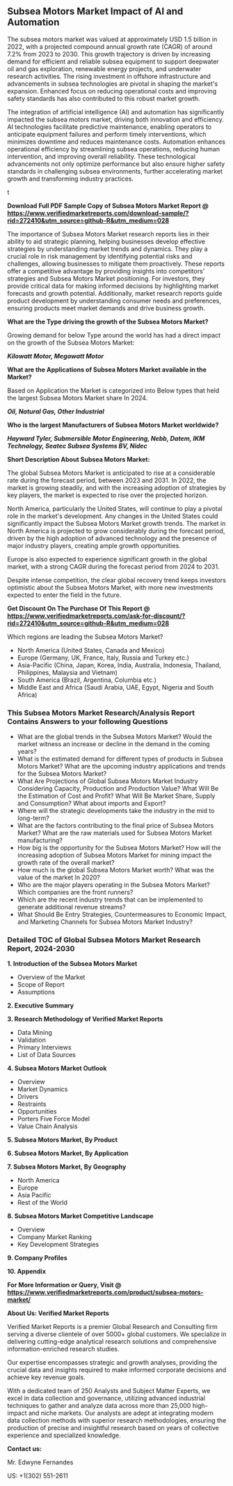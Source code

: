 <h2>Subsea Motors Market Impact of AI and Automation</h2><p>The subsea motors market was valued at approximately USD 1.5 billion in 2022, with a projected compound annual growth rate (CAGR) of around 7.2% from 2023 to 2030. This growth trajectory is driven by increasing demand for efficient and reliable subsea equipment to support deepwater oil and gas exploration, renewable energy projects, and underwater research activities. The rising investment in offshore infrastructure and advancements in subsea technologies are pivotal in shaping the market's expansion. Enhanced focus on reducing operational costs and improving safety standards has also contributed to this robust market growth.</p><p>The integration of artificial intelligence (AI) and automation has significantly impacted the subsea motors market, driving both innovation and efficiency. AI technologies facilitate predictive maintenance, enabling operators to anticipate equipment failures and perform timely interventions, which minimizes downtime and reduces maintenance costs. Automation enhances operational efficiency by streamlining subsea operations, reducing human intervention, and improving overall reliability. These technological advancements not only optimize performance but also ensure higher safety standards in challenging subsea environments, further accelerating market growth and transforming industry practices.</p>t</p><p id="" class=""><strong>Download Full PDF Sample Copy of Subsea Motors Market Report @ <a href="https://www.verifiedmarketreports.com/download-sample/?rid=272410&utm_source=github-R&utm_medium=028" target="_blank">https://www.verifiedmarketreports.com/download-sample/?rid=272410&utm_source=github-R&utm_medium=028</a></strong></p><p>The importance of&nbsp;Subsea Motors Market research reports lies in their ability to aid strategic planning, helping businesses develop effective strategies by understanding market trends and dynamics. They play a crucial role in risk management by identifying potential risks and challenges, allowing businesses to mitigate them proactively. These reports offer a competitive advantage by providing insights into competitors' strategies and Subsea Motors Market positioning. For investors, they provide critical data for making informed decisions by highlighting market forecasts and growth potential. Additionally, market research reports guide product development by understanding consumer needs and preferences, ensuring products meet market demands and drive business growth.</p><p><strong>What are the&nbsp;Type driving the growth of the Subsea Motors Market?</strong></p><p id="" class="">Growing demand for below Type around the world has had a direct impact on the growth of the Subsea Motors Market:</p><em><strong>Kilowatt Motor, Megawatt Motor</strong></em></p><strong>What are the&nbsp;Applications&nbsp;of Subsea Motors Market available in the Market?</strong></p><p id="" class="">Based on Application the Market is categorized into Below types that held the largest Subsea Motors Market share In 2024.</p><em><strong>Oil, Natural Gas, Other Industrial</strong></em></p><strong>Who is the largest Manufacturers of Subsea Motors Market worldwide?</strong></p><p><em><strong>Hayward Tyler, Submersible Motor Engineering, Nebb, Datem, IKM Technology, Seatec Subsea Systems BV, Nidec</strong></em></p><p id="" class=""><strong>Short Description About Subsea Motors Market:</strong></p><p>The global Subsea Motors Market is anticipated to rise at a considerable rate during the forecast period, between 2023 and 2031. In 2022, the market is growing steadily, and with the increasing adoption of strategies by key players, the market is expected to rise over the projected horizon.</p><p>North America, particularly the United States, will continue to play a pivotal role in the market's development. Any changes in the United States could significantly impact the Subsea Motors Market growth trends. The market in North America is projected to grow considerably during the forecast period, driven by the high adoption of advanced technology and the presence of major industry players, creating ample growth opportunities.</p><p>Europe is also expected to experience significant growth in the global market, with a strong CAGR during the forecast period from 2024 to 2031.</p><p>Despite intense competition, the clear global recovery trend keeps investors optimistic about the Subsea Motors Market, with more new investments expected to enter the field in the future.</p><p id="" class=""><strong>Get Discount On The Purchase Of This Report @ <a href="https://www.verifiedmarketreports.com/ask-for-discount/?rid=272410&utm_source=github-R&utm_medium=028" target="_blank">https://www.verifiedmarketreports.com/ask-for-discount/?rid=272410&utm_source=github-R&utm_medium=028</a></strong></p>Which regions are leading the Subsea Motors Market?</p><ul><li>North America (United States, Canada and Mexico)</li><li>Europe (Germany, UK, France, Italy, Russia and Turkey etc.)</li><li>Asia-Pacific (China, Japan, Korea, India, Australia, Indonesia, Thailand, Philippines, Malaysia and Vietnam)</li><li>South America (Brazil, Argentina, Columbia etc.)</li><li>Middle East and Africa (Saudi Arabia, UAE, Egypt, Nigeria and South Africa)</li></ul><h3 id="" class="">This Subsea Motors Market Research/Analysis Report Contains Answers to your following Questions</h3><ul><li>What are the global trends in the Subsea Motors Market? Would the market witness an increase or decline in the demand in the coming years?</li><li>What is the estimated demand for different types of products in Subsea Motors Market? What are the upcoming industry applications and trends for the Subsea Motors Market?</li><li>What Are Projections of Global Subsea Motors Market Industry Considering Capacity, Production and Production Value? What Will Be the Estimation of Cost and Profit? What Will Be Market Share, Supply and Consumption? What about imports and Export?</li><li>Where will the strategic developments take the industry in the mid to long-term?</li><li>What are the factors contributing to the final price of Subsea Motors Market? What are the raw materials used for Subsea Motors Market manufacturing?</li><li>How big is the opportunity for the Subsea Motors Market? How will the increasing adoption of Subsea Motors Market for mining impact the growth rate of the overall market?</li><li>How much is the global Subsea Motors Market worth? What was the value of the market In 2020?</li><li>Who are the major players operating in the Subsea Motors Market? Which companies are the front runners?</li><li>Which are the recent industry trends that can be implemented to generate additional revenue streams?</li><li>What Should Be Entry Strategies, Countermeasures to Economic Impact, and Marketing Channels for Subsea Motors Market Industry?</li></ul><h3 id="" class="">Detailed TOC of Global Subsea Motors Market Research Report, 2024-2030</h3><p id="" class=""><strong>1. Introduction of the Subsea Motors Market</strong></p><ul><li>Overview of the Market</li><li>Scope of Report</li><li>Assumptions</li></ul><p id="" class=""><strong>2. Executive Summary</strong></p><p id="" class=""><strong>3. Research Methodology of Verified Market Reports</strong></p><ul><li>Data Mining</li><li>Validation</li><li>Primary Interviews</li><li>List of Data Sources</li></ul><p id="" class=""><strong>4. Subsea Motors Market Outlook</strong></p><ul><li>Overview</li><li>Market Dynamics</li><li>Drivers</li><li>Restraints</li><li>Opportunities</li><li>Porters Five Force Model</li><li>Value Chain Analysis</li></ul><p id="" class=""><strong>5. Subsea Motors Market, By Product</strong></p><p id="" class=""><strong>6. Subsea Motors Market, By Application</strong></p><p id="" class=""><strong>7. Subsea Motors Market, By Geography</strong></p><ul><li>North America</li><li>Europe</li><li>Asia Pacific</li><li>Rest of the World</li></ul><p id="" class=""><strong>8. Subsea Motors Market Competitive Landscape</strong></p><ul><li>Overview</li><li>Company Market Ranking</li><li>Key Development Strategies</li></ul><p id="" class=""><strong>9. Company Profiles</strong></p><p id="" class=""><strong>10. Appendix</strong></p><p id="" class=""><strong>For More Information or Query, Visit @ <a href="https://www.verifiedmarketreports.com/product/subsea-motors-market/" target="_blank">https://www.verifiedmarketreports.com/product/subsea-motors-market/</a></strong></p><p id="" class=""><strong>About Us: Verified Market Reports</strong></p><p id="" class="">Verified Market Reports is a premier Global Research and Consulting firm serving a diverse clientele of over 5000+ global customers. We specialize in delivering cutting-edge analytical research solutions and comprehensive information-enriched research studies.</p><p id="" class="">Our expertise encompasses strategic and growth analyses, providing the crucial data and insights required to make informed corporate decisions and achieve key revenue goals.</p><p id="" class="">With a dedicated team of 250 Analysts and Subject Matter Experts, we excel in data collection and governance, utilizing advanced industrial techniques to gather and analyze data across more than 25,000 high-impact and niche markets. Our analysts are adept at integrating modern data collection methods with superior research methodologies, ensuring the production of precise and insightful research based on years of collective experience and specialized knowledge.</p><p id="" class=""><strong>Contact us:</strong></p><p id="" class="">Mr. Edwyne Fernandes</p><p id="" class="">US: +1(302) 551-2611</p>